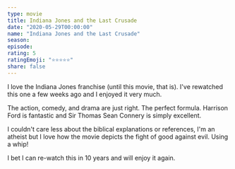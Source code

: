 ```yaml
---
type: movie
title: Indiana Jones and the Last Crusade
date: "2020-05-29T00:00:00"
name: "Indiana Jones and the Last Crusade"
season:
episode:
rating: 5
ratingEmoji: "⭐️⭐️⭐️⭐️⭐️"
share: false
---
```


I love the Indiana Jones franchise (until this movie, that is). I've rewatched this one a few weeks ago and I enjoyed it very much.

The action, comedy, and drama are just right. The perfect formula. Harrison Ford is fantastic and Sir Thomas Sean Connery is simply excellent.

I couldn't care less about the biblical explanations or references, I'm an atheist but I love how the movie depicts the fight of good against evil. Using a whip!

I bet I can re-watch this in 10 years and will enjoy it again.
